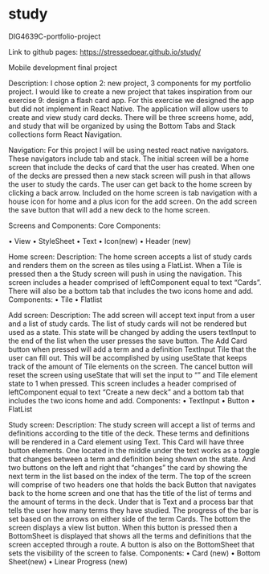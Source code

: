 # study
DIG4639C-portfolio-project

Link to github pages: https://stressedpear.github.io/study/

Mobile development final project

Description: I chose option 2: new project, 3 components for my portfolio project. I would like to create a new project that takes inspiration from our exercise 9: design a flash card app. For this exercise we designed the app but did not implement in React Native. The application will allow users to create and view study card decks. There will be three screens home, add, and study that will be organized by using the Bottom Tabs and Stack collections form React Navigation.

Navigation: For this project I will be using nested react native navigators. These navigators include tab and stack. The initial screen will be a home screen that include the decks of card that the user has created. When one of the decks are pressed then a new stack screen will push in that allows the user to study the cards. The user can get back to the home screen by clicking a back arrow. Included on the home screen is tab navigation with a house icon for home and a plus icon for the add screen. On the add screen the save button that will add a new deck to the home screen.

Screens and Components: Core Components:

• View • StyleSheet • Text • Icon(new) • Header (new)

Home screen: Description: The home screen accepts a list of study cards and renders them on the screen as tiles using a FlatList. When a Tile is pressed then a the Study screen will push in using the navigation. This screen includes a header comprised of leftComponent equal to text “Cards”. There will also be a bottom tab that includes the two icons home and add. Components: • Tile • Flatlist

Add screen: Description: The add screen will accept text input from a user and a list of study cards. The list of study cards will not be rendered but used as a state. This state will be changed by adding the users textInput to the end of the list when the user presses the save button. The Add Card button when pressed will add a term and a definition TextInput Tile that the user can fill out. This will be accomplished by using useState that keeps track of the amount of Tile elements on the screen. The cancel button will reset the screen using useState that will set the input to “” and Tile element state to 1 when pressed. This screen includes a header comprised of leftComponent equal to text “Create a new deck” and a bottom tab that includes the two icons home and add. Components: • TextInput • Button • FlatList

Study screen: Description: The study screen will accept a list of terms and definitions according to the title of the deck. These terms and definitions will be rendered in a Card element using Text. This Card will have three button elements. One located in the middle under the text works as a toggle that changes between a term and definition being shown on the state. And two buttons on the left and right that “changes” the card by showing the next term in the list based on the index of the term. The top of the screen will comprise of two headers one that holds the back Button that navigates back to the home screen and one that has the title of the list of terms and the amount of terms in the deck. Under that is Text and a process bar that tells the user how many terms they have studied. The progress of the bar is set based on the arrows on either side of the term Cards. The bottom the screen displays a view list button. When this button is pressed then a BottomSheet is displayed that shows all the terms and definitions that the screen accepted through a route. A button is also on the BottomSheet that sets the visibility of the screen to false. Components: • Card (new) • Bottom Sheet(new) • Linear Progress (new)
